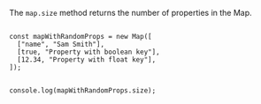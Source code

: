 The `map.size` method
returns the number of
properties in the Map.

<codeblock language="javascript" type="lesson">
<code>
const mapWithRandomProps = new Map([
  ["name", "Sam Smith"],
  [true, "Property with boolean key"],
  [12.34, "Property with float key"],
]);

console.log(mapWithRandomProps.size);
</code>
</codeblock>